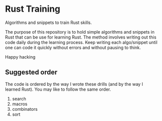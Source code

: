 Rust Training
=============

Algorithms and snippets to train Rust skills.

The purpose of this repository is to hold simple algorithms and snippets in Rust
that can be use for learning Rust.  The method involves writing out this code
daily during the learning process.  Keep writing each algo/snippet until one can
code it quickly without errors and without pausing to think.

Happy hacking

## Suggested order

The code is ordered by the way I wrote these drills (and by the way I learned
Rust).  You may like to follow the same order.

1. search
2. macros
3. combinators
4. sort
